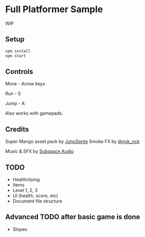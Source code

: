 # Full Platformer Sample

WIP

## Setup

```bash
npm install
npm start
```

## Controls

Move - Arrow keys

Run - S

Jump - A

Also works with gamepads.

## Credits

Super Mango asset pack by [JuhoSprite](https://juhosprite.itch.io/super-mango-2d-pixelart-platformer-asset-pack16x16)
Smoke FX by [@nyk_nck](https://nyknck.itch.io/fx062)

Music & SFX by [Subspace Audio](https://opengameart.org/users/subspaceaudio)

## TODO

- Health/dying
- Items
- Level 1, 2, 3
- UI (health, score, etc)
- Document file structure

## Advanced TODO after basic game is done

- Slopes

